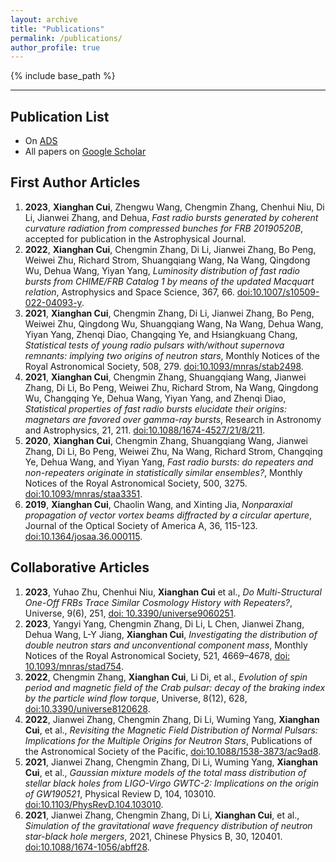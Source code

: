 ```yaml
---
layout: archive
title: "Publications"
permalink: /publications/
author_profile: true
---
```


{% include base_path %}

----

## Publication List

- On [ADS](https://ui.adsabs.harvard.edu/search/q=orcid%3A0000-0002-6165-0977&sort=date%20desc%2C%20bibcode%20desc&p_=0)
- All papers on [Google Scholar](https://scholar.google.com.hk/citations?user=10lxAw4AAAAJ&hl=zh-CN&authuser=1)

## First Author Articles

1. **2023**, **Xianghan Cui**, Zhengwu Wang, Chengmin Zhang, Chenhui Niu, Di Li, Jianwei Zhang, and Dehua, *Fast radio bursts generated by coherent curvature radiation from compressed bunches for FRB 20190520B*, accepted for publication in the Astrophysical Journal.
2. **2022**, **Xianghan Cui**, Chengmin Zhang, Di Li, Jianwei Zhang, Bo Peng, Weiwei Zhu, Richard Strom, Shuangqiang Wang, Na Wang, Qingdong Wu, Dehua Wang, Yiyan Yang, *Luminosity distribution of fast radio bursts from CHIME/FRB Catalog 1 by means of the updated Macquart relation*, Astrophysics and Space Science, 367, 66. [doi:10.1007/s10509-022-04093-y](https://link.springer.com/article/10.1007/s10509-022-04093-y).
3. **2021**, **Xianghan Cui**, Chengmin Zhang, Di Li, Jianwei Zhang, Bo Peng, Weiwei Zhu, Qingdong Wu, Shuangqiang Wang, Na Wang, Dehua Wang, Yiyan Yang, Zhenqi Diao, Changqing Ye, and Hsiangkuang Chang, *Statistical tests of young radio pulsars with/without supernova remnants: implying two origins of neutron stars*, Monthly Notices of the Royal Astronomical Society, 508, 279. [doi:10.1093/mnras/stab2498](https://doi.org/10.1093/mnras/stab2498).
4. **2021**, **Xianghan Cui**, Chengmin Zhang, Shuangqiang Wang, Jianwei Zhang, Di Li, Bo Peng, Weiwei Zhu, Richard Strom, Na Wang, Qingdong Wu, Changqing Ye, Dehua Wang, Yiyan Yang, and Zhenqi Diao, *Statistical properties of fast radio bursts elucidate their origins: magnetars are favored over gamma-ray bursts*, Research in Astronomy and Astrophysics, 21, 211. [doi:10.1088/1674-4527/21/8/211](https://doi.org/10.1088/1674-4527/21/8/211).
5. **2020**, **Xianghan Cui**, Chengmin Zhang, Shuangqiang Wang, Jianwei Zhang, Di Li, Bo Peng, Weiwei Zhu, Na Wang, Richard Strom, Changqing Ye, Dehua Wang, and Yiyan Yang, *Fast radio bursts: do repeaters and non-repeaters originate in statistically similar ensembles?*, Monthly Notices of the Royal Astronomical Society, 500, 3275. [doi:10.1093/mnras/staa3351](https://doi.org/10.1093/mnras/staa3351).
6. **2019**, **Xianghan Cui**, Chaolin Wang, and Xinting Jia, *Nonparaxial propagation of vector vortex beams diffracted by a circular aperture*, Journal of the Optical Society of America A, 36, 115-123. [doi:10.1364/josaa.36.000115](https://doi.org/10.1364/josaa.36.000115).



## Collaborative Articles

1. **2023**, Yuhao Zhu, Chenhui Niu, **Xianghan Cui** et al., *Do Multi-Structural One-Off FRBs Trace Similar Cosmology History with Repeaters?*, Universe, 9(6), 251, [doi: 10.3390/universe9060251](https://doi.org/10.3390/universe9060251).
2. **2023**, Yangyi Yang, Chengmin Zhang, Di Li, L Chen, Jianwei Zhang, Dehua Wang, L-Y Jiang, **Xianghan Cui**, *Investigating the distribution of double neutron stars and unconventional component mass*, Monthly Notices of the Royal Astronomical Society, 521, 4669–4678, [doi: 10.1093/mnras/stad754](https://doi.org/10.1093/mnras/stad754).
3. **2022**, Chengmin Zhang, **Xianghan Cui**, Li Di, et al., *Evolution of spin period and magnetic field of the Crab pulsar: decay of the braking index by the particle wind flow torque*, Universe, 8(12), 628, [doi:10.3390/universe8120628](https://www.mdpi.com/2218-1997/8/12/628).
4. **2022**, Jianwei Zhang, Chengmin Zhang, Di Li, Wuming Yang, **Xianghan Cui**, et al., *Revisiting the Magnetic Field Distribution of Normal Pulsars: Implications for the Multiple Origins for Neutron Stars*, Publications of the Astronomical Society of the Pacific, [doi:10.1088/1538-3873/ac9ad8](https://iopscience.iop.org/article/10.1088/1538-3873/ac9ad8).
5. **2021**, Jianwei Zhang, Chengmin Zhang, Di Li, Wuming Yang, **Xianghan Cui**, et al., *Gaussian mixture models of the total mass distribution of stellar black holes from LIGO-Virgo GWTC-2: Implications on the origin of GW190521*, Physical Review D, 104, 103010. [doi:10.1103/PhysRevD.104.103010](https://doi.org/10.1103/PhysRevD.104.103010).
6. **2021**, Jianwei Zhang, Chengmin Zhang, Di Li, **Xianghan Cui**, et al., *Simulation of the gravitational wave frequency distribution of neutron star-black hole mergers*, 2021, Chinese Physics B, 30, 120401. [doi:10.1088/1674-1056/abff28](https://doi.org/10.1088/1674-1056/abff28).
